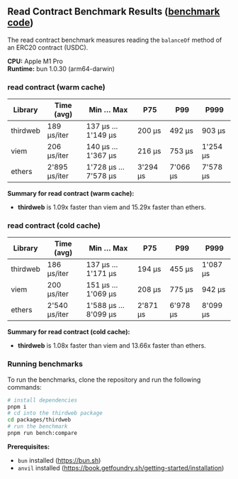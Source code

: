 ## Read Contract Benchmark Results ([benchmark code](./read-contract.ts))

The read contract benchmark measures reading the `balanceOf` method of an ERC20 contract (USDC).

**CPU:** Apple M1 Pro  
**Runtime:** bun 1.0.30 (arm64-darwin)

### read contract (warm cache)

| Library  | Time (avg)    | Min … Max           | P75      | P99      | P999     |
| -------- | ------------- | ------------------- | -------- | -------- | -------- |
| thirdweb | 189 µs/iter   | 137 µs … 1'149 µs   | 200 µs   | 492 µs   | 903 µs   |
| viem     | 206 µs/iter   | 140 µs … 1'367 µs   | 216 µs   | 753 µs   | 1'254 µs |
| ethers   | 2'895 µs/iter | 1'728 µs … 7'578 µs | 3'294 µs | 7'066 µs | 7'578 µs |

**Summary for read contract (warm cache):**

- **thirdweb** is 1.09x faster than viem and 15.29x faster than ethers.

### read contract (cold cache)

| Library  | Time (avg)    | Min … Max           | P75      | P99      | P999     |
| -------- | ------------- | ------------------- | -------- | -------- | -------- |
| thirdweb | 186 µs/iter   | 137 µs … 1'171 µs   | 194 µs   | 455 µs   | 1'087 µs |
| viem     | 200 µs/iter   | 151 µs … 1'069 µs   | 208 µs   | 775 µs   | 942 µs   |
| ethers   | 2'540 µs/iter | 1'588 µs … 8'099 µs | 2'871 µs | 6'978 µs | 8'099 µs |

**Summary for read contract (cold cache):**

- **thirdweb** is 1.08x faster than viem and 13.66x faster than ethers.

### Running benchmarks

To run the benchmarks, clone the repository and run the following commands:

```bash
# install dependencies
pnpm i
# cd into the thirdweb package
cd packages/thirdweb
# run the benchmark
pnpm run bench:compare
```

**Prerequisites:**

- `bun` installed (https://bun.sh)
- `anvil` installed (https://book.getfoundry.sh/getting-started/installation)
